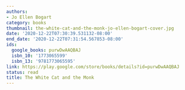 ```yaml
---
authors:
- Jo Ellen Bogart
category: books
thumbnail: the-white-cat-and-the-monk-jo-ellen-bogart-cover.jpg
date: '2020-12-22T07:30:39.531132-08:00'
end_date: '2020-12-22T07:31:54.567853-08:00'
ids:
  google_books: purwDwAAQBAJ
  isbn_10: '1773065599'
  isbn_13: '9781773065595'
link: https://play.google.com/store/books/details?id=purwDwAAQBAJ
status: read
title: The White Cat and the Monk
---
```

